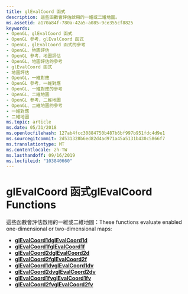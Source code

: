 ```yaml
---
title: glEvalCoord 函式
description: 這些函數會評估啟用的一維或二維地圖。
ms.assetid: a170a84f-780a-42a5-a085-9ce355cf8825
keywords:
- OpenGL、glEvalCoord 函式
- OpenGL 參考，glEvalCoord 函式
- OpenGL，glEvalCoord 函式的參考
- OpenGL、地圖評估
- OpenGL 參考，地圖評估
- OpenGL、地圖評估的參考
- glEvalCoord 函式
- 地圖評估
- OpenGL，一維對應
- OpenGL 參考，一維對應
- OpenGL、一維對應的參考
- OpenGL、二維地圖
- OpenGL 參考、二維地圖
- OpenGL、二維地圖的參考
- 一維對應
- 二維地圖
ms.topic: article
ms.date: 05/31/2018
ms.openlocfilehash: 127ab4fcc30884750b487b6bf997b951fdc4d9e1
ms.sourcegitcommit: 2d531328b6ed82d4ad971a45a5131b430c5866f7
ms.translationtype: MT
ms.contentlocale: zh-TW
ms.lasthandoff: 09/16/2019
ms.locfileid: "103840660"
---
```

# <a name="glevalcoord-functions"></a><span data-ttu-id="4ff87-119">glEvalCoord 函式</span><span class="sxs-lookup"><span data-stu-id="4ff87-119">glEvalCoord Functions</span></span>

<span data-ttu-id="4ff87-120">這些函數會評估啟用的一維或二維地圖：</span><span class="sxs-lookup"><span data-stu-id="4ff87-120">These functions evaluate enabled one-dimensional or two-dimensional maps:</span></span>

-   [<span data-ttu-id="4ff87-121">**glEvalCoord1d**</span><span class="sxs-lookup"><span data-stu-id="4ff87-121">**glEvalCoord1d**</span></span>](glevalcoord1d.md)
-   [<span data-ttu-id="4ff87-122">**glEvalCoord1f**</span><span class="sxs-lookup"><span data-stu-id="4ff87-122">**glEvalCoord1f**</span></span>](glevalcoord1f.md)
-   [<span data-ttu-id="4ff87-123">**glEvalCoord2d**</span><span class="sxs-lookup"><span data-stu-id="4ff87-123">**glEvalCoord2d**</span></span>](glevalcoord2d.md)
-   [<span data-ttu-id="4ff87-124">**glEvalCoord2f**</span><span class="sxs-lookup"><span data-stu-id="4ff87-124">**glEvalCoord2f**</span></span>](glevalcoord2f.md)
-   [<span data-ttu-id="4ff87-125">**glEvalCoord1dv**</span><span class="sxs-lookup"><span data-stu-id="4ff87-125">**glEvalCoord1dv**</span></span>](glevalcoord1dv.md)
-   [<span data-ttu-id="4ff87-126">**glEvalCoord2dv**</span><span class="sxs-lookup"><span data-stu-id="4ff87-126">**glEvalCoord2dv**</span></span>](glevalcoord2dv.md)
-   [<span data-ttu-id="4ff87-127">**glEvalCoord1fv**</span><span class="sxs-lookup"><span data-stu-id="4ff87-127">**glEvalCoord1fv**</span></span>](glevalcoord1fv.md)
-   [<span data-ttu-id="4ff87-128">**glEvalCoord2fv**</span><span class="sxs-lookup"><span data-stu-id="4ff87-128">**glEvalCoord2fv**</span></span>](glevalcoord2fv.md)

 

 




